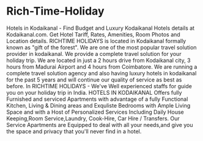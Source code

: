 # Rich-Time-Holiday
Hotels in Kodaikanal - Find Budget and Luxury Kodaikanal Hotels details at Kodaikanal.com. Get Hotel Tariff, Rates, Amenities, Room Photos and Location details.  RICHTIME HOLIDAYS is located in Kodaikanal formally known as "gift of the forest". We are one of the most popular travel solution provider in kodaikanal. We provide a complete travel solution for your holiday trip. We are located in just a 2 hours drive from Kodaikanal city, 3 hours from Madurai Airport and 4 hours from Coimbatore.  We are running a complete travel solution agency and also having luxury hotels in kodaikanal for the past 5 years and will continue our quality of service as best as before. In RICHTIME HOLIDAYS - We've Well experienced staffs for guide you on your holiday trip in India.  HOTELS IN KODAIKANAL Offers fully Furnished and serviced Apartments with advantage of a fully Functional Kitchen, Living &amp; Dining areas and Exquliste Bedrooms with Ample Living Space and with a Host of Personalized Services Including Daily House Keeping,Room Service,Laundry, Cook-Hire, Car Hire / Transfers. Our Service Apartments are Equipped to deal with all your needs,and give you the space and privacy that you'll never find in a hotel.
